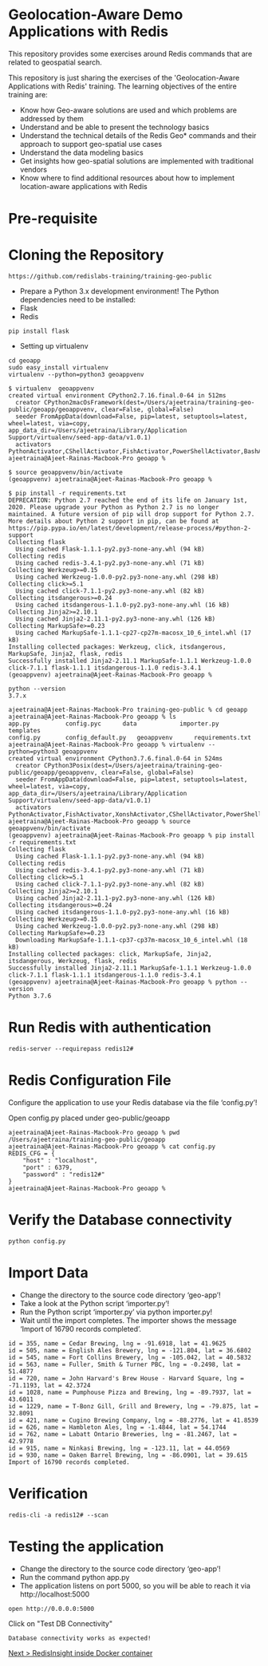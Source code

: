 # Geolocation-Aware Demo Applications with Redis

This repository provides some exercises around Redis commands that are related to geospatial search.

This repository is just sharing the exercises of the 'Geolocation-Aware Applications with Redis' training. The learning objectives of the entire training are:

- Know how Geo-aware solutions are used and which problems are addressed by them
- Understand and be able to present the technology basics
- Understand the technical details of the Redis Geo* commands and their approach to support geo-spatial use cases
- Understand the data modeling basics
- Get insights how geo-spatial solutions are implemented with traditional vendors
- Know where to find additional resources about how to implement location-aware applications with Redis

# Pre-requisite


# Cloning the Repository

```
https://github.com/redislabs-training/training-geo-public
```



- Prepare a Python 3.x development environment! The Python dependencies need to be installed:
- Flask
- Redis

```
pip install flask
```

- Setting up virtualenv

```
cd geoapp
sudo easy_install virtualenv
virtualenv --python=python3 geoappvenv
```

```
$ virtualenv  geoappvenv
created virtual environment CPython2.7.16.final.0-64 in 512ms
  creator CPython2macOsFramework(dest=/Users/ajeetraina/training-geo-public/geoapp/geoappvenv, clear=False, global=False)
  seeder FromAppData(download=False, pip=latest, setuptools=latest, wheel=latest, via=copy, app_data_dir=/Users/ajeetraina/Library/Application Support/virtualenv/seed-app-data/v1.0.1)
  activators PythonActivator,CShellActivator,FishActivator,PowerShellActivator,BashActivator
ajeetraina@Ajeet-Rainas-Macbook-Pro geoapp %
```

```
$ source geoappvenv/bin/activate
(geoappvenv) ajeetraina@Ajeet-Rainas-Macbook-Pro geoapp %
```

```
$ pip install -r requirements.txt
DEPRECATION: Python 2.7 reached the end of its life on January 1st, 2020. Please upgrade your Python as Python 2.7 is no longer maintained. A future version of pip will drop support for Python 2.7. More details about Python 2 support in pip, can be found at https://pip.pypa.io/en/latest/development/release-process/#python-2-support
Collecting flask
  Using cached Flask-1.1.1-py2.py3-none-any.whl (94 kB)
Collecting redis
  Using cached redis-3.4.1-py2.py3-none-any.whl (71 kB)
Collecting Werkzeug>=0.15
  Using cached Werkzeug-1.0.0-py2.py3-none-any.whl (298 kB)
Collecting click>=5.1
  Using cached click-7.1.1-py2.py3-none-any.whl (82 kB)
Collecting itsdangerous>=0.24
  Using cached itsdangerous-1.1.0-py2.py3-none-any.whl (16 kB)
Collecting Jinja2>=2.10.1
  Using cached Jinja2-2.11.1-py2.py3-none-any.whl (126 kB)
Collecting MarkupSafe>=0.23
  Using cached MarkupSafe-1.1.1-cp27-cp27m-macosx_10_6_intel.whl (17 kB)
Installing collected packages: Werkzeug, click, itsdangerous, MarkupSafe, Jinja2, flask, redis
Successfully installed Jinja2-2.11.1 MarkupSafe-1.1.1 Werkzeug-1.0.0 click-7.1.1 flask-1.1.1 itsdangerous-1.1.0 redis-3.4.1
(geoappvenv) ajeetraina@Ajeet-Rainas-Macbook-Pro geoapp %
```

```
python --version
3.7.x
```

```
ajeetraina@Ajeet-Rainas-Macbook-Pro training-geo-public % cd geoapp
ajeetraina@Ajeet-Rainas-Macbook-Pro geoapp % ls
app.py			config.pyc		data			importer.py		templates
config.py		config_default.py	geoappvenv		requirements.txt
ajeetraina@Ajeet-Rainas-Macbook-Pro geoapp % virtualenv --python=python3 geoappvenv
created virtual environment CPython3.7.6.final.0-64 in 524ms
  creator CPython3Posix(dest=/Users/ajeetraina/training-geo-public/geoapp/geoappvenv, clear=False, global=False)
  seeder FromAppData(download=False, pip=latest, setuptools=latest, wheel=latest, via=copy, app_data_dir=/Users/ajeetraina/Library/Application Support/virtualenv/seed-app-data/v1.0.1)
  activators PythonActivator,FishActivator,XonshActivator,CShellActivator,PowerShellActivator,BashActivator
ajeetraina@Ajeet-Rainas-Macbook-Pro geoapp % source geoappvenv/bin/activate
(geoappvenv) ajeetraina@Ajeet-Rainas-Macbook-Pro geoapp % pip install -r requirements.txt
Collecting flask
  Using cached Flask-1.1.1-py2.py3-none-any.whl (94 kB)
Collecting redis
  Using cached redis-3.4.1-py2.py3-none-any.whl (71 kB)
Collecting click>=5.1
  Using cached click-7.1.1-py2.py3-none-any.whl (82 kB)
Collecting Jinja2>=2.10.1
  Using cached Jinja2-2.11.1-py2.py3-none-any.whl (126 kB)
Collecting itsdangerous>=0.24
  Using cached itsdangerous-1.1.0-py2.py3-none-any.whl (16 kB)
Collecting Werkzeug>=0.15
  Using cached Werkzeug-1.0.0-py2.py3-none-any.whl (298 kB)
Collecting MarkupSafe>=0.23
  Downloading MarkupSafe-1.1.1-cp37-cp37m-macosx_10_6_intel.whl (18 kB)
Installing collected packages: click, MarkupSafe, Jinja2, itsdangerous, Werkzeug, flask, redis
Successfully installed Jinja2-2.11.1 MarkupSafe-1.1.1 Werkzeug-1.0.0 click-7.1.1 flask-1.1.1 itsdangerous-1.1.0 redis-3.4.1
(geoappvenv) ajeetraina@Ajeet-Rainas-Macbook-Pro geoapp % python --version
Python 3.7.6
```


# Run Redis with authentication

```
redis-server --requirepass redis12#
```



#  Redis Configuration File 

Configure the application to use your Redis database via the file ‘config.py’!


Open config.py placed under geo-public/geoapp

```
ajeetraina@Ajeet-Rainas-Macbook-Pro geoapp % pwd
/Users/ajeetraina/training-geo-public/geoapp
ajeetraina@Ajeet-Rainas-Macbook-Pro geoapp % cat config.py
REDIS_CFG = {
	"host" : "localhost",
	"port" : 6379,
	"password" : "redis12#"
}
ajeetraina@Ajeet-Rainas-Macbook-Pro geoapp %
```

# Verify the Database connectivity

```
python config.py
```

# Import Data 

- Change the directory to the source code directory ‘geo-app’!
- Take a look at the Python script ‘importer.py’!
- Run the Python script ‘importer.py’ via python importer.py!
- Wait until the import completes. The importer shows the message ‘Import of 16790 records completed’.


```
id = 355, name = Cedar Brewing, lng = -91.6918, lat = 41.9625
id = 505, name = English Ales Brewery, lng = -121.804, lat = 36.6802
id = 545, name = Fort Collins Brewery, lng = -105.042, lat = 40.5832
id = 563, name = Fuller, Smith & Turner PBC, lng = -0.2498, lat = 51.4877
id = 720, name = John Harvard's Brew House - Harvard Square, lng = -71.1193, lat = 42.3724
id = 1028, name = Pumphouse Pizza and Brewing, lng = -89.7937, lat = 43.6011
id = 1229, name = T-Bonz Gill, Grill and Brewery, lng = -79.875, lat = 32.8091
id = 421, name = Cugino Brewing Company, lng = -88.2776, lat = 41.8539
id = 626, name = Hambleton Ales, lng = -1.4844, lat = 54.1744
id = 762, name = Labatt Ontario Breweries, lng = -81.2467, lat = 42.9778
id = 915, name = Ninkasi Brewing, lng = -123.11, lat = 44.0569
id = 930, name = Oaken Barrel Brewing, lng = -86.0901, lat = 39.615
Import of 16790 records completed.
```

# Verification

```
redis-cli -a redis12# --scan
```


# Testing the application

- Change the directory to the source code directory ‘geo-app’!
- Run the command python app.py
- The application listens on port 5000, so you will be able to reach it via http://localhost:5000

```
open http://0.0.0.0:5000
```

Click on "Test DB Connectivity"

```
Database connectivity works as expected!
```

[Next > RedisInsight inside Docker container](https://github.com/ajeetraina/redis/blob/master/os/mac/redisinsight/README.md)
